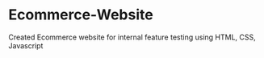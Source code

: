 # Ecommerce-Website
Created Ecommerce website for internal feature testing  using HTML, CSS, Javascript
